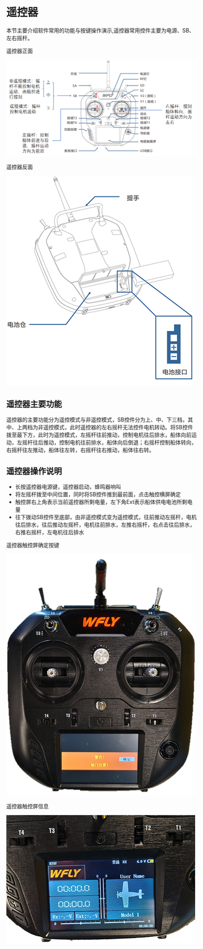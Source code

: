 # 遥控器

本节主要介绍软件常用的功能与按键操作演示,遥控器常用控件主要为电源、SB、左右摇杆。

遥控器正面

![Front](Images/Front.png)

遥控器反面

![Back](Images/Back.png)

## 遥控器主要功能

遥控器的主要功能分为遥控模式与非遥控模式，SB控件分为上、中、下三档，其中、上两档为非遥控模式，此时遥控器的左右摇杆无法控件电机转动。将SB控件拨至最下方，此时为遥控模式，左摇杆往前推动，控制电机往后排水，船体向前运动，左摇杆往后推动，控制电机往前排水，船体向后倒退；右摇杆控制船体转向，右摇杆往左推动，船体往左转，右摇杆往右推动，船体往右转。

## 遥控器操作说明

* 长按遥控器电源键，遥控器启动，蜂鸣器响叫
* 将左摇杆拨至中间位置，同时将SB控件推到最前面，点击触控横屏确定
* 触控屏右上角表示当前遥控器所剩电量，左下角Ext表示船体供电电池所剩电量
* 往下拨动SB控件至底部，由非遥控模式变为遥控模式，往前推动左摇杆，电机往后排水，往后推动左摇杆，电机往前排水，左推右摇杆，右点击往后排水，右推右摇杆，左电机往后排水

遥控器触控屏确定按键

![Confirm](Images/Confirm.png)

遥控器触控屏信息

![Information](Images/Information.png)
